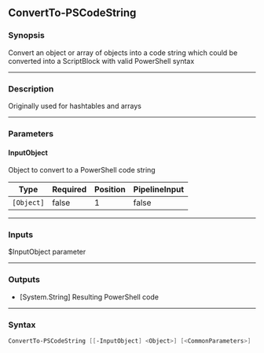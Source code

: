 ConvertTo-PSCodeString
----------------------

### Synopsis
Convert an object or array of objects into a code string which could be converted into a ScriptBlock with valid PowerShell syntax

---

### Description

Originally used for hashtables and arrays

---

### Parameters
#### **InputObject**
Object to convert to a PowerShell code string

|Type      |Required|Position|PipelineInput|
|----------|--------|--------|-------------|
|`[Object]`|false   |1       |false        |

---

### Inputs
$InputObject parameter

---

### Outputs
* [System.String] Resulting PowerShell code

---

### Syntax
```PowerShell
ConvertTo-PSCodeString [[-InputObject] <Object>] [<CommonParameters>]
```
